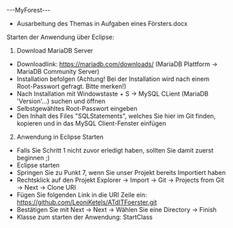 ---MyForest---

- Ausarbeitung des Themas in Aufgaben eines Försters.docx

Starten der Anwendung über Eclipse:

1. Download MariaDB Server
  - Downloadlink: https://mariadb.com/downloads/   (MariaDB Plattform -> MariaDB Community Server)
  - Installation befolgen (Achtung! Bei der Installation wird nach einem Root-Passwort gefragt. Bitte merken!)
  - Nach Installation mit Windowstaste + S -> MySQL CLient (MariaDB 'Version'...) suchen und öffnen
  - Selbstgewähltes Root-Passwort eingeben
  - Den Inhalt des Files "SQLStatements", welches Sie hier im Git finden, kopieren und in das MySQL Client-Fenster einfügen
 
2. Anwendung in Eclipse Starten
  - Falls Sie Schritt 1 nicht zuvor erledigt haben, sollten Sie damit zuerst beginnen ;)
  - Eclipse starten
  - Springen Sie zu Punkt 7, wenn Sie unser Projekt bereits Importiert haben
  - Rechtsklick auf den Projekt Explorer -> Import -> Git -> Projects from Git -> Next -> Clone URI 
  - Fügen Sie folgenden Link in die URI Zeile ein: https://github.com/LeoniKetels/ATdITFoerster.git
  - Bestätigen Sie mit Next -> Next -> Wählen Sie eine Directory -> Finish
  - Klasse zum starten der Anwendung: StartClass
  
  
 
